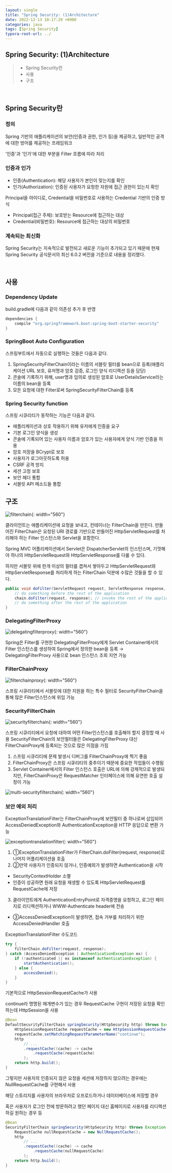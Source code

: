 ```yaml
---
layout: single
title: "Spring Security: (1)Architecture"
date: 2022-12-13 10:17:29 +0900
categories: java
tags: [Spring Security]
typora-root-url: ../
---
```



## Spring Security: (1)Architecture
> - Spring Security란
> - 사용
> - 구조

<br>

## Spring Security란

### 정의

Spring 기반의 애플리케이션의 보안(인증과 권한, 인가 등)을 제공하고, 일반적인 공격에 대한 방어를 제공하는 프레임워크

'인증'과 '인가'에 대한 부분을 Filter 흐름에 따라 처리

### 인증과 인가

- 인증(Authentication): 해당 사용자가 본인이 맞는지를 확인
- 인가(Authorization): 인증된 사용자가 요청한 자원에 접근 권한이 있는지 확인

Principal을 아이디로, Credential을 비밀번호로 사용하는 Credential 기반의 인증 방식

- Principal(접근 주체): 보호받는 Resource에 접근하는 대상
- Credential(비밀번호): Resource에 접근하는 대상의 비밀번호

### 계속되는 최신화

Spring Security는 지속적으로 발전되고 새로운 기능이 추가되고 있기 때문에 현재 Spring Security 공식문서의 최신 6.0.2 버전을 기준으로 내용을 정리했다.

<br>

## 사용

### Dependency Update

build.gradle에 다음과 같이 의존성 추가 후 반영
```groovy
dependencies {
	compile "org.springframework.boot:spring-boot-starter-security"
}
```

### SpringBoot Auto Configuration

스프링부트에서 자동으로 실행하는 것들은 다음과 같다.

1. SpringSecurityFilterChain이라는 이름의 서블릿 필터를 bean으로 등록(애플리케이션 URL 보호, 유저명과 암호 검증, 로그인 양식 리디렉션 등을 담당)
2. 콘솔에 기록하기 위해, user명과 임의로 생성된 암호로 UserDetailsService라는 이름의 bean을 등록
3. 모든 요청에 대한 Filter로써 SpringSecurityFilterChain를 등록

### Spring Security function

스프링 시큐리티가 동작하는 기능은 다음과 같다.

- 애플리케이션과 상호 작용하기 위해 유저에게 인증을 요구
- 기본 로그인 양식을 생성
- 콘솔에 기록되어 있는 사용자 이름과 암호가 있는 사용자에게 양식 기반 인증을 허용
- 암호 저장을 BCrypt로 보호
- 사용자가 로그아웃하도록 허용
- CSRF 공격 방지
- 세션 고정 보호
- 보안 헤더 통합
- 서블릿 API 메소드들 통합

## 구조

![filterchain](/images/2022-12-13-about-spring-security/filterchain.png){: width="560"}

클라이언트는 애플리케이션에 요청을 보내고, 컨테이너는 FilterChain을 만든다.
만들어진 FilterChain은 요청된 URI 경로를 기반으로 만들어진 HttpServletRequest를 처리해야 하는 Filter 인스턴스와 Servlet을 포함한다.

Spring MVC 어플리케이션에서 Servlet은 DispatcherServlet의 인스턴스며, 기껏해야 하나의 HttpServletRequest와 HttpServletResponse를 다룰 수 있다.

하지만 서블릿 위에 한개 이상의 필터를 겹쳐서 쌓아두고 HttpServletRequest와 HttpServletResponse를 처리하게 하는 FilterChain 덕분에 수많은 것들을 할 수 있다.

```java
public void doFilter(ServletRequest request, ServletResponse response, FilterChain chain) {
	// do something before the rest of the application
    chain.doFilter(request, response); // invoke the rest of the application
    // do something after the rest of the application
}
```

### DelegatingFilterProxy

![delegatingfilterproxy](/images/2022-12-13-about-spring-security/delegatingfilterproxy.png){: width="560"}

Spring은 Filter를 구현한 DelegatingFilterProxy에게 Servlet Container에서의 Filter 인스턴스를 생성하여 Spring에서 정의한 bean을 등록
→ DelegatingFilterProxy 사용으로 bean 인스턴스 조회 지연 가능

### FilterChainProxy

![filterchainproxy](/images/2022-12-13-about-spring-security/filterchainproxy.png){: width="560"}

스프링 시큐리티에서 서블릿에 대한 지원을 하는 특수 필터로 SecurityFilterChain을 통해 많은 Filter인스턴스에 위임 가능

### SecurityFilterChain

![securityfilterchain](/images/2022-12-13-about-spring-security/securityfilterchain.png){: width="560"}

스프링 시큐리티에서 요청에 대하여 어떤 Filter인스턴스를 호출해야 할지 결정할 때 사용
SecurityFilterChain의 보안필터들은 DelegatingFilterProxy 대신 FilterChainProxy에 등록되는 것으로 많은 이점을 가짐

1. 스프링 시큐리티에 문제 발생시 디버그를 FilterChainProxy에 찍기 좋음
2. FilterChainProxy은 스프링 시큐리티의 중추이기 때문에 중요한 작업들이 수행됨
3. Servlet Container에서의 Filter 인스턴스 호출은 URL에 의해 강제적으로 발생되지만, FilterChainProxy은 RequestMatcher 인터페이스에 의해 유연한 호출 설정이 가능

![multi-securityfilterchain](/images/2022-12-13-about-spring-security/multi-securityfilterchain.png){: width="560"}

### 보안 예외 처리

ExceptionTranslationFilter는 FilterChainProxy에 보안필터 중 하나로써 삽입되어 AccessDeniedException와 AuthenticationException을 HTTP 응답으로 변환 가능

![exceptiontranslationfilter](/images/2022-12-13-about-spring-security/exceptiontranslationfilter.png){: width="560"}

1. ①ExceptionTranslationFilter가 FilterChain.doFilter(request, response)로 나머지 어플리케이션을 호출
2. ②만약 사용자가 인증되지 않거나, 인증예외가 발생하면 Authentication을 시작
- SecurityContextHolder 소멸
- 인증이 성공하면 원래 요청을 재생할 수 있도록 HttpServletRequest를 RequestCache에 저장
3. 클라이언트에게 AuthenticationEntryPoint로 자격증명을 요청하고, 로그인 페이지로 리디렉션하거나 WWW-Authenticate header에 전송
- ③AccessDeniedException이 발생하면, 접속 거부를 처리하기 위한 AccessDeniedHandler 호출

ExceptionTranslationFilter 수도코드
```java
try {
	filterChain.doFilter(request, response); 
} catch (AccessDeniedException | AuthenticationException ex) {
	if (!authenticated || ex instanceof AuthenticationException) {
		startAuthentication(); 
	} else {
		accessDenied(); 
	}
}
```
기본적으로 HttpSessionRequestCache가 사용

continue라 명명된 매개변수가 있는 경우 RequestCache 구현이 저장된 요청을 확인하는데 HttpSession을 사용

```java
@Bean
DefaultSecurityFilterChain springSecurity(HttpSecurity http) throws Exception {
	HttpSessionRequestCache requestCache = new HttpSessionRequestCache();
	requestCache.setMatchingRequestParameterName("continue");
	http
		// ...
		.requestCache((cache) -> cache
			.requestCache(requestCache)
		);
	return http.build();
}
```
그렇지만 사용자의 인증되지 않은 요청을 세션에 저장하지 않으려는 경우에는 NullRequestCache를 구현해서 사용

해당 스토리지를 사용자의 브라우저로 오프로드하거나 데이터베이스에 저장할 경우

혹은 사용자가 로그인 전에 방문하려고 했던 페이지 대신 홈페이지로 사용자를 리디렉션하길 원하는 경우 등

```java
@Bean
SecurityFilterChain springSecurity(HttpSecurity http) throws Exception {
    RequestCache nullRequestCache = new NullRequestCache();
    http
        // ...
        .requestCache((cache) -> cache
            .requestCache(nullRequestCache)
        );
    return http.build();
}
```


<br>